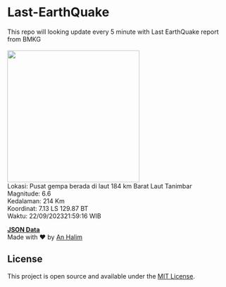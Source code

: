 # Last-EarthQuake
This repo will looking update every 5 minute with Last EarthQuake report from BMKG
<br>
<br>
<img src="https://static.bmkg.go.id/20230922215916.mmi.jpg" width="300"/>
<br>
Lokasi: Pusat gempa berada di laut 184 km Barat Laut Tanimbar <br>
Magnitude: 6.6 <br>
Kedalaman: 214 Km <br>
Koordinat: 7.13 LS 129.87 BT <br>
Waktu: 22/09/202321:59:16 WIB <br>

<a href="./data/data.json">**JSON Data**</a>
<br>
Made with ❤️ by <a href="https://github.com/an-halim">An Halim</a>
## License

This project is open source and available under the [MIT License](LICENSE).
